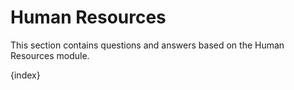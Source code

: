 # Human Resources

This section contains questions and answers based on the Human Resources module.

{index}
